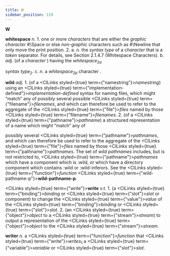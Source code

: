 ```yaml
---
title: W
sidebar_position: 119
---
```


**W** 



<b>whitespace</b> <i>n.</i> 1. one or more <i>characters</i> that are either the <i>graphic character</i> #\Space or else <i>non-graphic</i> characters such as #\Newline that only move the print position. 2. a. <i>n.</i> the <i>syntax type</i> of a <i>character</i> that is a <i>token</i> separator. For details, see Section 2.1.4.7 (Whitespace Characters). b. <i>adj.</i> (of a <i>character</i> ) having the <i>whitespace</i><sub>2<i>a</i></sub> 



<i>syntax type</i><sub>2</sub>. c. <i>n.</i> a <i>whitespace</i><sub>2<i>b</i></sub> character . 



**wild** *adj.* 1. (of a <ClLinks styled={true} term={"namestring"}><i>namestring</i></ClLinks>) using an <ClLinks styled={true} term={"implementation-defined"}><i>implementation-defined</i></ClLinks> syntax for naming files, which might “match” any of possibly several possible <ClLinks styled={true} term={"filename"}><i>filenames</i></ClLinks>, and which can therefore be used to refer to the aggregate of the <ClLinks styled={true} term={"file"}><i>files</i></ClLinks> named by those <ClLinks styled={true} term={"filename"}><i>filenames</i></ClLinks>. 2. (of a <ClLinks styled={true} term={"pathname"}><i>pathname</i></ClLinks>) a structured representation of a name which might “match” any of 



possibly several <ClLinks styled={true} term={"pathname"}><i>pathnames</i></ClLinks>, and which can therefore be used to refer to the aggregate of the <ClLinks styled={true} term={"file"}><i>files</i></ClLinks> named by those <ClLinks styled={true} term={"pathname"}><i>pathnames</i></ClLinks>. The set of *wild pathnames* includes, but is not restricted to, <ClLinks styled={true} term={"pathname"}><i>pathnames</i></ClLinks> which have a component which is :wild, or which have a directory component which contains :wild or :wild-inferors. See the <ClLinks styled={true} term={"function"}><i>function</i></ClLinks> <ClLinks styled={true} term={"wild-pathname-p"}><b>wild-pathname-p</b></ClLinks>. 



<ClLinks styled={true} term={"write"}><b>write</b></ClLinks> *v.t.* 1. (a <ClLinks styled={true} term={"binding"}><i>binding</i></ClLinks> or <ClLinks styled={true} term={"slot"}><i>slot</i></ClLinks> or component) to change the <ClLinks styled={true} term={"value"}><i>value</i></ClLinks> of the <ClLinks styled={true} term={"binding"}><i>binding</i></ClLinks> or <ClLinks styled={true} term={"slot"}><i>slot</i></ClLinks>. 2. (an <ClLinks styled={true} term={"object"}><i>object</i></ClLinks> to a <ClLinks styled={true} term={"stream"}><i>stream</i></ClLinks>) to output a representation of the <ClLinks styled={true} term={"object"}><i>object</i></ClLinks> to the <ClLinks styled={true} term={"stream"}><i>stream</i></ClLinks>. 



**writer** *n.* a <ClLinks styled={true} term={"function"}><i>function</i></ClLinks> that <ClLinks styled={true} term={"write"}><i>writes</i></ClLinks><sub>1</sub> a <ClLinks styled={true} term={"variable"}><i>variable</i></ClLinks> or <ClLinks styled={true} term={"slot"}><i>slot</i></ClLinks>. 



